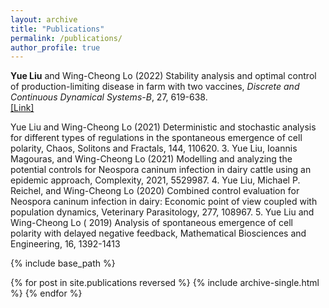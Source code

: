 ```yaml
---
layout: archive
title: "Publications"
permalink: /publications/
author_profile: true
---
```


<b>Yue Liu</b> and Wing-Cheong Lo (2022) Stability analysis and optimal control of production-limiting disease in farm with two vaccines, <i>Discrete and Continuous Dynamical Systems-B</i>, 27, 619-638. <br>
[[Link]](https://doi.org/10.3934/dcdsb.2021058)

Yue Liu and Wing-Cheong Lo (2021) Deterministic and stochastic analysis for different types of regulations in the spontaneous emergence of cell polarity, Chaos, Solitons and Fractals, 144, 110620.
3. Yue Liu, Ioannis Magouras, and Wing-Cheong Lo (2021) Modelling and analyzing the potential controls for Neospora caninum infection in dairy cattle using an epidemic approach, Complexity, 2021, 5529987.
4. Yue Liu, Michael P. Reichel, and Wing-Cheong Lo (2020) Combined control evaluation for Neospora caninum infection in dairy: Economic point of view coupled with population dynamics, Veterinary Parasitology, 277, 108967.
5. Yue Liu and Wing-Cheong Lo ( 2019) Analysis of spontaneous emergence of cell polarity with delayed negative feedback, Mathematical Biosciences and Engineering, 16, 1392-1413



{% include base_path %}

{% for post in site.publications reversed %}
  {% include archive-single.html %}
{% endfor %}
